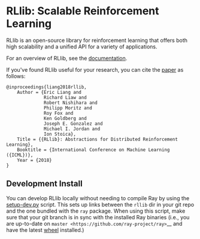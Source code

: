 RLlib: Scalable Reinforcement Learning
======================================

RLlib is an open-source library for reinforcement learning that offers both high scalability and a unified API for a variety of applications.

For an overview of RLlib, see the [documentation](http://ray.readthedocs.io/en/latest/rllib.html).

If you've found RLlib useful for your research, you can cite the [paper](https://arxiv.org/abs/1712.09381) as follows:

```
@inproceedings{liang2018rllib,
    Author = {Eric Liang and
              Richard Liaw and
              Robert Nishihara and
              Philipp Moritz and
              Roy Fox and
              Ken Goldberg and
              Joseph E. Gonzalez and
              Michael I. Jordan and
              Ion Stoica},
    Title = {{RLlib}: Abstractions for Distributed Reinforcement Learning},
    Booktitle = {International Conference on Machine Learning ({ICML})},
    Year = {2018}
}
```

Development Install
-------------------

You can develop RLlib locally without needing to compile Ray by using the [setup-dev.py](https://github.com/ray-project/ray/blob/master/python/ray/setup-dev.py) script. This sets up links between the ``rllib`` dir in your git repo and the one bundled with the ``ray`` package. When using this script, make sure that your git branch is in sync with the installed Ray binaries (i.e., you are up-to-date on `master <https://github.com/ray-project/ray>`__ and have the latest [wheel](https://ray.readthedocs.io/en/latest/installation.html) installed.)
